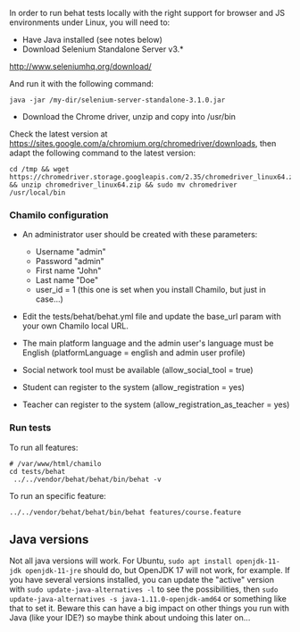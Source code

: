 In order to run behat tests locally with the right support for browser
and JS environments under Linux, you will need to:

- Have Java installed (see notes below)
- Download Selenium Standalone Server v3.*

http://www.seleniumhq.org/download/

And run it with the following command:

```
java -jar /my-dir/selenium-server-standalone-3.1.0.jar
```

- Download the Chrome driver, unzip and copy into /usr/bin

Check the latest version at https://sites.google.com/a/chromium.org/chromedriver/downloads,
then adapt the following command to the latest version:

```
cd /tmp && wget https://chromedriver.storage.googleapis.com/2.35/chromedriver_linux64.zip && unzip chromedriver_linux64.zip && sudo mv chromedriver /usr/local/bin
```

### Chamilo configuration

- An administrator user should be created with these parameters:
    - Username "admin"
    - Password "admin"
    - First name "John"
    - Last name "Doe"
    - user_id = 1 (this one is set when you install Chamilo, but just in case...)

- Edit the tests/behat/behat.yml file and update the base_url param with your own Chamilo local URL.
- The main platform language and the admin user's language must be English (platformLanguage = english and admin user profile)
- Social network tool must be available (allow_social_tool = true)
- Student can register to the system (allow_registration = yes)
- Teacher can register to the system (allow_registration_as_teacher = yes)

### Run tests

To run all features:

```
# /var/www/html/chamilo
cd tests/behat
 ../../vendor/behat/behat/bin/behat -v
 ```

To run an specific feature:

```
../../vendor/behat/behat/bin/behat features/course.feature
```

## Java versions

Not all java versions will work. For Ubuntu, `sudo apt install openjdk-11-jdk openjdk-11-jre` should do, but OpenJDK 17 will not work, for example.
If you have several versions installed, you can update the "active" version with `sudo update-java-alternatives -l` to see the possibilities, then `sudo update-java-alternatives -s java-1.11.0-openjdk-amd64` or something like that to set it. Beware this can have a big impact on other things you run with Java (like your IDE?) so maybe think about undoing this later on...
